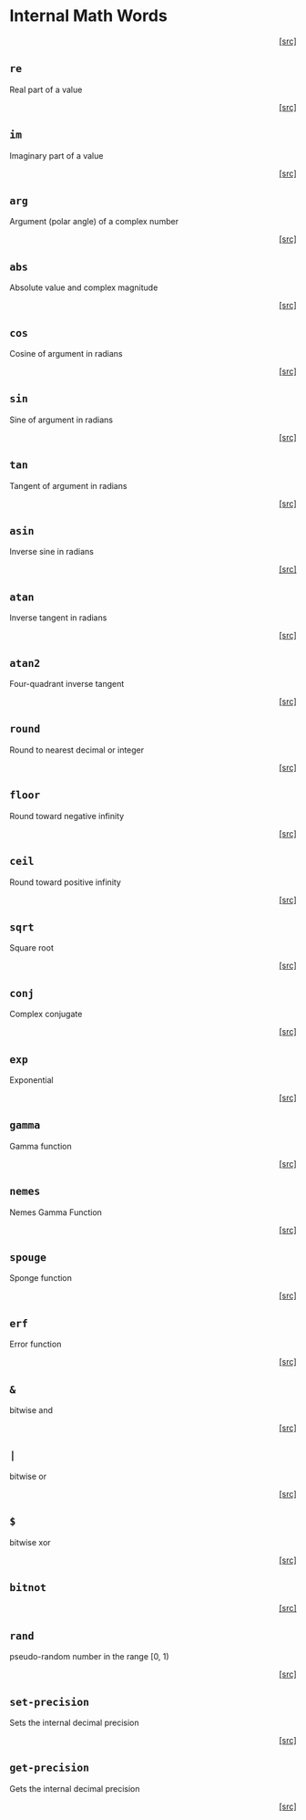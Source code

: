 # Internal Math Words
<div style="text-align: right"><a href="https:/github.com/Hypercubed/f-flat_node/blob/master/src/core/math.ts#L12">[src]</a></div>

## `re`

Real part of a value

<div style="text-align: right"><a href="https:/github.com/Hypercubed/f-flat_node/blob/master/src/core/math.ts#L20">[src]</a></div>

## `im`

Imaginary part of a value

<div style="text-align: right"><a href="https:/github.com/Hypercubed/f-flat_node/blob/master/src/core/math.ts#L32">[src]</a></div>

## `arg`

Argument (polar angle) of a complex number

<div style="text-align: right"><a href="https:/github.com/Hypercubed/f-flat_node/blob/master/src/core/math.ts#L44">[src]</a></div>

## `abs`

Absolute value and complex magnitude

<div style="text-align: right"><a href="https:/github.com/Hypercubed/f-flat_node/blob/master/src/core/math.ts#L57">[src]</a></div>

## `cos`

Cosine of argument in radians

<div style="text-align: right"><a href="https:/github.com/Hypercubed/f-flat_node/blob/master/src/core/math.ts#L68">[src]</a></div>

## `sin`

Sine of argument in radians

<div style="text-align: right"><a href="https:/github.com/Hypercubed/f-flat_node/blob/master/src/core/math.ts#L79">[src]</a></div>

## `tan`

Tangent of argument in radians

<div style="text-align: right"><a href="https:/github.com/Hypercubed/f-flat_node/blob/master/src/core/math.ts#L90">[src]</a></div>

## `asin`

Inverse sine in radians

<div style="text-align: right"><a href="https:/github.com/Hypercubed/f-flat_node/blob/master/src/core/math.ts#L101">[src]</a></div>

## `atan`

Inverse tangent in radians

<div style="text-align: right"><a href="https:/github.com/Hypercubed/f-flat_node/blob/master/src/core/math.ts#L116">[src]</a></div>

## `atan2`

Four-quadrant inverse tangent

<div style="text-align: right"><a href="https:/github.com/Hypercubed/f-flat_node/blob/master/src/core/math.ts#L127">[src]</a></div>

## `round`

Round to nearest decimal or integer

<div style="text-align: right"><a href="https:/github.com/Hypercubed/f-flat_node/blob/master/src/core/math.ts#L135">[src]</a></div>

## `floor`

Round toward negative infinity

<div style="text-align: right"><a href="https:/github.com/Hypercubed/f-flat_node/blob/master/src/core/math.ts#L145">[src]</a></div>

## `ceil`

Round toward positive infinity

<div style="text-align: right"><a href="https:/github.com/Hypercubed/f-flat_node/blob/master/src/core/math.ts#L156">[src]</a></div>

## `sqrt`

Square root
<div style="text-align: right"><a href="https:/github.com/Hypercubed/f-flat_node/blob/master/src/core/math.ts#L165">[src]</a></div>

## `conj`

Complex conjugate

<div style="text-align: right"><a href="https:/github.com/Hypercubed/f-flat_node/blob/master/src/core/math.ts#L184">[src]</a></div>

## `exp`

Exponential

<div style="text-align: right"><a href="https:/github.com/Hypercubed/f-flat_node/blob/master/src/core/math.ts#L194">[src]</a></div>

## `gamma`

Gamma function

<div style="text-align: right"><a href="https:/github.com/Hypercubed/f-flat_node/blob/master/src/core/math.ts#L204">[src]</a></div>

## `nemes`

Nemes Gamma Function

<div style="text-align: right"><a href="https:/github.com/Hypercubed/f-flat_node/blob/master/src/core/math.ts#L215">[src]</a></div>

## `spouge`

Sponge function

<div style="text-align: right"><a href="https:/github.com/Hypercubed/f-flat_node/blob/master/src/core/math.ts#L225">[src]</a></div>

## `erf`

Error function

<div style="text-align: right"><a href="https:/github.com/Hypercubed/f-flat_node/blob/master/src/core/math.ts#L235">[src]</a></div>

## `&`

bitwise and

<div style="text-align: right"><a href="https:/github.com/Hypercubed/f-flat_node/blob/master/src/core/math.ts#L243">[src]</a></div>

## `|`

bitwise or

<div style="text-align: right"><a href="https:/github.com/Hypercubed/f-flat_node/blob/master/src/core/math.ts#L251">[src]</a></div>

## `$`

bitwise xor

<div style="text-align: right"><a href="https:/github.com/Hypercubed/f-flat_node/blob/master/src/core/math.ts#L259">[src]</a></div>

## `bitnot`

<div style="text-align: right"><a href="https:/github.com/Hypercubed/f-flat_node/blob/master/src/core/math.ts#L265">[src]</a></div>

## `rand`

pseudo-random number in the range [0, 1)

<div style="text-align: right"><a href="https:/github.com/Hypercubed/f-flat_node/blob/master/src/core/math.ts#L273">[src]</a></div>

## `set-precision`

Sets the internal decimal precision

<div style="text-align: right"><a href="https:/github.com/Hypercubed/f-flat_node/blob/master/src/core/math.ts#L281">[src]</a></div>

## `get-precision`

Gets the internal decimal precision

<div style="text-align: right"><a href="https:/github.com/Hypercubed/f-flat_node/blob/master/src/core/math.ts#L291">[src]</a></div>
